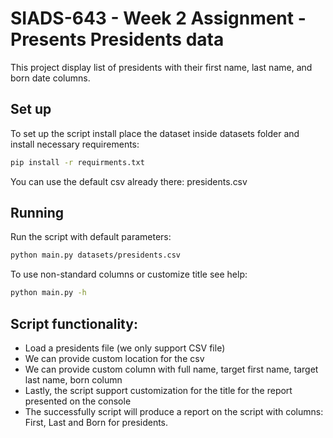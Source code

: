 # SIADS-643 - Week 2 Assignment - Presents Presidents data

This project display list of presidents with their first name, last name, and born date columns.

## Set up

To set up the script install place the dataset inside datasets folder and install necessary requirements:

```bash
pip install -r requirments.txt
```

You can use the default csv already there: presidents.csv

## Running

Run the script with default parameters:

```bash
python main.py datasets/presidents.csv
```

To use non-standard columns or customize title see help:

```bash
python main.py -h
```

## Script functionality:

- Load a presidents file (we only support CSV file)
- We can provide custom location for the csv
- We can provide custom column with full name, target first name, target last name, born column
- Lastly, the script support customization for the title for the report presented on the console
- The successfully script will produce a report on the script with columns: First, Last and Born for presidents.
